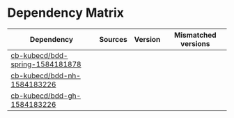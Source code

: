 # Dependency Matrix

Dependency | Sources | Version | Mismatched versions
---------- | ------- | ------- | -------------------
[cb-kubecd/bdd-spring-1584181878](https://github.com/cb-kubecd/bdd-spring-1584181878.git) |  | []() | 
[cb-kubecd/bdd-nh-1584183226](https://github.com/cb-kubecd/bdd-nh-1584183226.git) |  | []() | 
[cb-kubecd/bdd-gh-1584183226](https://github.com/cb-kubecd/bdd-gh-1584183226.git) |  | []() | 
